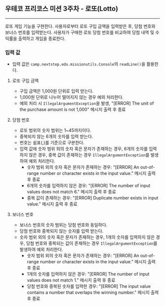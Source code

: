 ## 우테코 프리코스 미션 3주차 - 로또(Lotto)

---

로또 게임 기능을 구현한다. 
사용자로부터 로또 구입 금액을 입력받은 후, 당첨 번호와 보너스 번호를 입력받는다.
사용자가 구매한 로또 당첨 번호를 비교하여 당첨 내역 및 수익률을 출력하고 게임을 종료한다.


### 입력 값
- 입력 값은 `camp.nextstep.edu.missionutils.Console`의 `readLine()`을 활용한다.

1. 로또 구입 금액
   - 구입 금액은 1,000원 단위로 입력 받는다.
   - 1,000원 단위로 나누어 떨어지지 않는 경우 예외 처리한다.
   - 예외 처리 시 `IllegalArgumentException`을 발생, "[ERROR] The unit of the purchase amount is not 1,000" 메시지 출력 후 종료
 

2. 당첨 번호
   - 로또 범위의 숫자 범위는 1~45까지이다.
   - 중복되지 않는 6개의 숫자를 입력 받는다.
   - 번호는 쉼표(,)를 기준으로 구분한다.
   - 입력 값에 숫자 범위 외의 숫자 혹은 문자가 존재하는 경우, 6개의 숫자를 입력하지 않은 경우, 중복 값이 존재하는 경우 `IllegalArgumentException`를 발생하여 예외 처리한다.
     - 숫자 범위 외의 숫자 혹은 문자가 존재하는 경우: "[ERROR] An out-of-range number or character exists in the input value." 메시지 출력 후 종료
     - 6개의 숫자를 입력하지 않은 경우: "[ERROR] The number of input values does not match 6." 메시지 출력 후 종료 
     - 중복 값이 존재하는 경우: "[ERROR] Duplicate number exists in input value." 메시지 출력 후 종료


3. 보너스 번호
   - 보너스 번호의 숫자 범위는 당첨 번호와 동일하다.
   - 당첨 번호와 중복되지 않는 숫자를 입력 받는다.
   - 숫자 범위 외의 숫자 혹은 문자가 존재하는 경우, 1개의 숫자를 입력하지 않은 경우, 당첨 번호와 중복되는 값이 존재하는 경우 `IllegalArgumentException`를 발생하여 예외 처리한다.
     - 숫자 범위 외의 숫자 혹은 문자가 존재하는 경우: "[ERROR] An out-of-range number or character exists in the input value." 메시지 출력 후 종료
     - 1개의 숫자를 입력하지 않은 경우: "[ERROR] The number of input values does not match 1." 메시지 출력 후 종료
     - 당첨 번호와 중복된 숫자를 입력한 경우: "[ERROR] The input value contains a number that overlaps the winning number." 메시지 출력 후 종료
 
